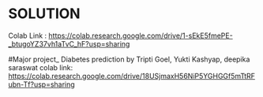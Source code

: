 # SOLUTION

Colab Link : https://colab.research.google.com/drive/1-sEkE5fmePE-_btugoYZ37vh1aTvC_hF?usp=sharing

#Major project_ Diabetes prediction by Tripti Goel, Yukti Kashyap, deepika saraswat 
colab link: https://colab.research.google.com/drive/18USjmaxH56NiP5YGHGGf5mTtRFubn-Tf?usp=sharing
